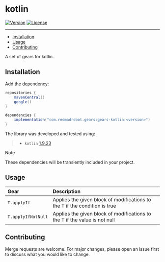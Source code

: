 # kotlin <GitHub path="RedMadRobot/gears-android/tree/main/gears/kotlin"/>
[![Version](https://img.shields.io/maven-central/v/com.redmadrobot.gears/kotlin?style=flat-square)][mavenCentral]
[![License](https://img.shields.io/github/license/RedMadRobot/gears-android?style=flat-square)][license]

---
<!-- START doctoc generated TOC please keep comment here to allow auto update -->
<!-- DON'T EDIT THIS SECTION, INSTEAD RE-RUN doctoc TO UPDATE -->

- [Installation](#installation)
- [Usage](#usage)
- [Contributing](#contributing)

<!-- END doctoc generated TOC please keep comment here to allow auto update -->

A set of gears for kotlin.

## Installation

Add the dependency:
```groovy
repositories {
    mavenCentral()
    google()
}

dependencies {
    implementation("com.redmadrobot.gears:gears-kotlin:<version>")
}
```

The library was developed and tested using:

> - `kotlin` [1.9.23](https://github.com/JetBrains/kotlin/releases/tag/v1.9.23)

> [!NOTE]
> These dependencies will be transiently included in your project.

## Usage

| Gear                   | Description                                                                                  |
|:-----------------------|:---------------------------------------------------------------------------------------------|
| `T.applyIf`            | Applies the given block of modifications to the T if the condition is true                   |
| `T.applyIfNotNull`     | Applies the given block of modifications to the T if the value is not null                   |

## Contributing

Merge requests are welcome.
For major changes, please open an issue first to discuss what you would like to change.


[mavenCentral]: https://search.maven.org/artifact/com.redmadrobot.gears/gears-kotlin
[license]: ../LICENSE
